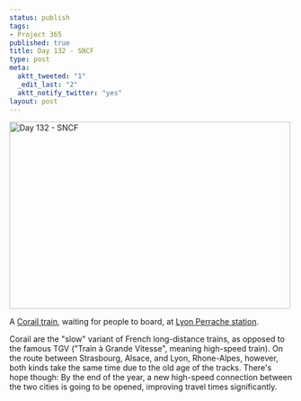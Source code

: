 ```yaml
--- 
status: publish
tags: 
- Project 365
published: true
title: Day 132 - SNCF
type: post
meta: 
  aktt_tweeted: "1"
  _edit_last: "2"
  aktt_notify_twitter: "yes"
layout: post
---
```

<a href="http://www.flickr.com/photos/freeed/5715131875/" title="Day 132 - SNCF by Fred​, on Flickr"><img src="http://farm4.static.flickr.com/3404/5715131875_86679d441d.jpg" width="500" height="333" alt="Day 132 - SNCF"/></a>

A <a href="http://en.wikipedia.org/wiki/Corail_(train)">Corail train</a>, waiting for people to board, at <a href="http://en.wikipedia.org/wiki/Gare_de_Lyon-Perrache">Lyon Perrache station</a>.

Corail are the "slow" variant of French long-distance trains, as opposed to the famous TGV ("Train à Grande Vitesse", meaning high-speed train). On the route between Strasbourg, Alsace, and Lyon, Rhone-Alpes, however, both kinds take the same time due to the old age of the tracks. There's hope though: By the end of the year, a new high-speed connection between the two cities is going to be opened, improving travel times significantly.
